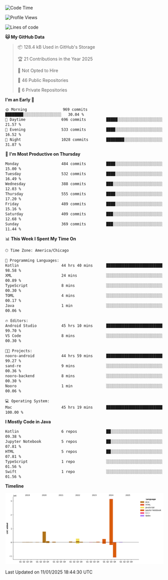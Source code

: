 <!--START_SECTION:waka-->
![Code Time](http://img.shields.io/badge/Code%20Time-806%20hrs%2058%20mins-blue)

![Profile Views](http://img.shields.io/badge/Profile%20Views-30-blue)

![Lines of code](https://img.shields.io/badge/From%20Hello%20World%20I%27ve%20Written-4.8%20million%20lines%20of%20code-blue)

**🐱 My GitHub Data** 

> 📦 128.4 kB Used in GitHub's Storage 
 > 
> 🏆 21 Contributions in the Year 2025
 > 
> 🚫 Not Opted to Hire
 > 
> 📜 46 Public Repositories 
 > 
> 🔑 6 Private Repositories 
 > 
**I'm an Early 🐤** 

```text
🌞 Morning                969 commits         ████████░░░░░░░░░░░░░░░░░   30.04 % 
🌆 Daytime                696 commits         █████░░░░░░░░░░░░░░░░░░░░   21.57 % 
🌃 Evening                533 commits         ████░░░░░░░░░░░░░░░░░░░░░   16.52 % 
🌙 Night                  1028 commits        ████████░░░░░░░░░░░░░░░░░   31.87 % 
```
📅 **I'm Most Productive on Thursday** 

```text
Monday                   484 commits         ████░░░░░░░░░░░░░░░░░░░░░   15.00 % 
Tuesday                  532 commits         ████░░░░░░░░░░░░░░░░░░░░░   16.49 % 
Wednesday                388 commits         ███░░░░░░░░░░░░░░░░░░░░░░   12.03 % 
Thursday                 555 commits         ████░░░░░░░░░░░░░░░░░░░░░   17.20 % 
Friday                   489 commits         ████░░░░░░░░░░░░░░░░░░░░░   15.16 % 
Saturday                 409 commits         ███░░░░░░░░░░░░░░░░░░░░░░   12.68 % 
Sunday                   369 commits         ███░░░░░░░░░░░░░░░░░░░░░░   11.44 % 
```


📊 **This Week I Spent My Time On** 

```text
🕑︎ Time Zone: America/Chicago

💬 Programming Languages: 
Kotlin                   44 hrs 40 mins      █████████████████████████   98.58 % 
XML                      24 mins             ░░░░░░░░░░░░░░░░░░░░░░░░░   00.89 % 
TypeScript               8 mins              ░░░░░░░░░░░░░░░░░░░░░░░░░   00.30 % 
TOML                     4 mins              ░░░░░░░░░░░░░░░░░░░░░░░░░   00.17 % 
Java                     1 min               ░░░░░░░░░░░░░░░░░░░░░░░░░   00.06 % 

🔥 Editors: 
Android Studio           45 hrs 10 mins      █████████████████████████   99.70 % 
VS Code                  8 mins              ░░░░░░░░░░░░░░░░░░░░░░░░░   00.30 % 

🐱‍💻 Projects: 
nooro-android            44 hrs 59 mins      █████████████████████████   99.27 % 
sand-re                  9 mins              ░░░░░░░░░░░░░░░░░░░░░░░░░   00.36 % 
nooro-backend            8 mins              ░░░░░░░░░░░░░░░░░░░░░░░░░   00.30 % 
Nooro                    1 min               ░░░░░░░░░░░░░░░░░░░░░░░░░   00.06 % 

💻 Operating System: 
Mac                      45 hrs 19 mins      █████████████████████████   100.00 % 
```

**I Mostly Code in Java** 

```text
Kotlin                   6 repos             ██░░░░░░░░░░░░░░░░░░░░░░░   09.38 % 
Jupyter Notebook         5 repos             ██░░░░░░░░░░░░░░░░░░░░░░░   07.81 % 
HTML                     5 repos             ██░░░░░░░░░░░░░░░░░░░░░░░   07.81 % 
TypeScript               1 repo              ░░░░░░░░░░░░░░░░░░░░░░░░░   01.56 % 
Swift                    1 repo              ░░░░░░░░░░░░░░░░░░░░░░░░░   01.56 % 
```



**Timeline**

![Lines of Code chart](https://raw.githubusercontent.com/phanijsp/phanijsp/main/assets/bar_graph.png)


 Last Updated on 11/01/2025 18:44:30 UTC
<!--END_SECTION:waka-->
